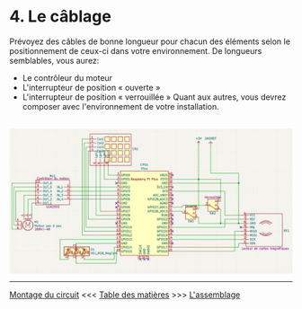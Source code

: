 # 4. Le câblage

Prévoyez des câbles de bonne longueur pour chacun des éléments selon le positionnement de ceux-ci dans votre environnement.
De longueurs semblables, vous aurez: 
* Le contrôleur du moteur
* L'interrupteur de position « ouverte »
* L'interrupteur de position « verrouillée »
Quant aux autres, vous devrez composer avec l'environnement de votre installation.
<br clear="all" />
<img src="../images/docs_04/SchemaElectrique.jpg" align="middle" />


---

[Montage du circuit](03_Montage.md)  <<<  [Table des matières](README.md)   >>>    [L'assemblage](05_Assemblage.md)
